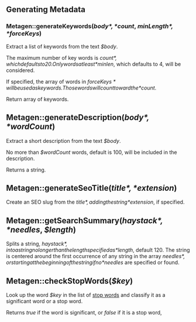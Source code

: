 ## Generating Metadata

### Metagen::generateKeywords(*$body*, *$count*, *$minLength*, *$forceKeys*)

Extract a list of keywords from the text *$body*.

The maximum number of key words is *$count*, which defaults to 20.
Only words at least *$minlen*, which defaults to 4, will be considered.

If specified, the array of words in *$forceKeys* will be used as keywords. Those words will count
toward the *$count*.

Return array of keywords.

## Metagen::generateDescription(*$body*, *$wordCount*)

Extract a short description from the text *$body*.

No more than *$wordCount* words, default is 100, will be included in the description.

Returns a string.

## Metagen::generateSeoTitle(*$title*, *$extension*)

Create an SEO slug from the *$title*, adding the string *$extension*, if specified.

## Metagen::getSearchSummary(*$haystack*, *$needles*, *$length*)

Splits a string, *$haystack*, into a string no longer than the length specified as *$length*, default 120.
The string is centered around the first occurrence of any string in the array *$needles*, or starting
at the beginning of the string if no *$needles* are specified or found.

## Metagen::checkStopWords(*$key*)

Look up the word *$key* in the list of [stop words](https://en.wikipedia.org/wiki/Stop_words) and
classify it as a significant word or a stop word.

Returns *true* if the word is significant, or *false* if it is a stop word,

